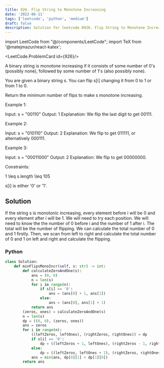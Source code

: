 ```yaml
---
title: 926. Flip String to Monotone Increasing
date: '2022-06-11'
tags: ['leetcode', 'python', 'medium']
draft: false
description: Solution for leetcode 0926. Flip String to Monotone Increasing
---
```

import LeetCode from "@/components/LeetCode";
import TeX from '@matejmazur/react-katex';

<LeetCode.ProblemCard id={926}/>
 
A binary string is monotone increasing if it consists of some number of 0's (possibly none), followed by some number of 1's (also possibly none).

You are given a binary string s. You can flip s[i] changing it from 0 to 1 or from 1 to 0.

Return the minimum number of flips to make s monotone increasing.

Example 1:

Input: s <TeX>=</TeX> "00110"
Output: 1
Explanation: We flip the last digit to get 00111.

Example 2:

Input: s <TeX>=</TeX> "010110"
Output: 2
Explanation: We flip to get 011111, or alternatively 000111.

Example 3:

Input: s <TeX>=</TeX> "00011000"
Output: 2
Explanation: We flip to get 00000000.

Constraints:

1 <TeX>\leq</TeX> s.length <TeX>\leq</TeX> 105

s[i] is either '0' or '1'.

## Solution
If the string s is monotonic increasing, every element before i will be 0 and every element after i will be 1. We will need to try each position. We will need to know the the number of 0 before i and the number of 1 after i. The total will be the number of flipping. We can calculate the total number of 0 and 1 firstly. Then, we scan from left to right and calculate the total number of 0 and 1 on left and right and calculate the flipping. 
### Python
```python
class Solution:
    def minFlipsMonoIncr(self, s: str) -> int:
        def calculateZeroAndOne(s):
            ans = (0, 0)
            n = len(s)
            for i in range(n):
                if s[i] == '0':
                    ans = (ans[0] + 1, ans[1])
                else:
                    ans = (ans[0], ans[1] + 1)
            return ans
        (zeros, ones) = calculateZeroAndOne(s)
        n = len(s)
        dp = ((0, 0), (zeros, ones))
        ans = zeros
        for i in range(n):
            ((leftZeros, leftOnes), (rightZeros, rightOnes)) = dp
            if s[i] == '0':
                dp = ((leftZeros + 1, leftOnes), (rightZeros - 1, rightOnes))
            else:
                dp = ((leftZeros, leftOnes + 1), (rightZeros, rightOnes - 1))
            ans = min(ans, dp[0][1] + dp[1][0])
        return ans
```
